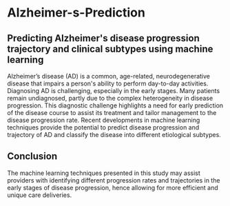 # Alzheimer-s-Prediction  

## Predicting Alzheimer's disease progression trajectory and clinical subtypes using machine learning  

Alzheimer’s disease (AD) is a common, age-related, neurodegenerative disease that impairs a person's ability to perform day-to-day activities. Diagnosing AD is challenging, especially in the early stages. Many patients remain undiagnosed, partly due to the complex heterogeneity in disease progression. This diagnostic challenge highlights a need for early prediction of the disease course to assist its treatment and tailor management to the disease progression rate. Recent developments in machine learning techniques provide the potential to predict disease progression and trajectory of AD and classify the disease into different etiological subtypes.  

## Conclusion  
The machine learning techniques presented in this study may assist providers with identifying different progression rates and trajectories in the early stages of disease progression, hence allowing for more efficient and unique care deliveries.  

